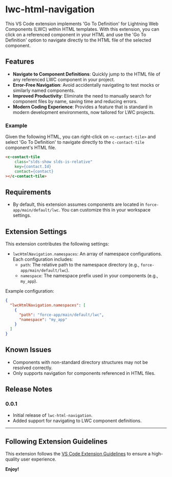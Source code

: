 # lwc-html-navigation 

This VS Code extension implements 'Go To Definition' for Lightning Web Components (LWC) within HTML templates. With this extension, you can click on a referenced component in your HTML and use the 'Go To Definition' option to navigate directly to the HTML file of the selected component.

## Features

- **Navigate to Component Definitions**: Quickly jump to the HTML file of any referenced LWC component in your project.
- **Error-Free Navigation**: Avoid accidentally navigating to test mocks or similarly named components.
- **Improved Productivity**: Eliminate the need to manually search for component files by name, saving time and reducing errors.
- **Modern Coding Experience**: Provides a feature that is standard in modern development environments, now tailored for LWC projects.

### Example

Given the following HTML, you can right-click on `<c-contact-tile>` and select 'Go To Definition' to navigate directly to the `c-contact-tile` component's HTML file.


```html
<c-contact-tile
    class="slds-show slds-is-relative"
    key={contact.Id}
    contact={contact}
></c-contact-tile>
```

## Requirements

- By default, this extension assumes components are located in `force-app/main/default/lwc`. You can customize this in your workspace settings.

## Extension Settings

This extension contributes the following settings:

- `lwcHtmlNavigation.namespaces`: An array of namespace configurations. Each configuration includes:
  - `path`: The relative path to the namespace directory (e.g., `force-app/main/default/lwc`).
  - `namespace`: The namespace prefix used in your components (e.g., `my_app`).

Example configuration:

```json
{
  "lwcHtmlNavigation.namespaces": [
    {
      "path": "force-app/main/default/lwc",
      "namespace": "my_app"
    }
  ]
}
```

## Known Issues

- Components with non-standard directory structures may not be resolved correctly.
- Only supports navigation for components referenced in HTML files.

## Release Notes

### 0.0.1

- Initial release of `lwc-html-navigation`.
- Added support for navigating to LWC component definitions.

---

## Following Extension Guidelines

This extension follows the [VS Code Extension Guidelines](https://code.visualstudio.com/api/references/extension-guidelines) to ensure a high-quality user experience.

**Enjoy!**
